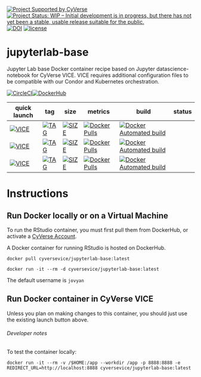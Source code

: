 [![Project Supported by CyVerse](https://img.shields.io/badge/Supported%20by-CyVerse-blue.svg)](https://learning.cyverse.org/projects/vice/en/latest/) [![Project Status: WIP – Initial development is in progress, but there has not yet been a stable, usable release suitable for the public.](https://www.repostatus.org/badges/latest/wip.svg)](https://www.repostatus.org/#wip) [![DOI](https://zenodo.org/badge/DOI/10.5281/zenodo.3246932.svg)](https://doi.org/10.5281/zenodo.3246932) [![license](https://img.shields.io/badge/license-GPLv3-blue.svg)](https://opensource.org/licenses/GPL-3.0)

# jupyterlab-base

Jupyter Lab base Docker container recipe based on Jupyter datascience-notebook for CyVerse VICE. VICE requires additional configuration files to be compatible with our Condor and Kubernetes orchestration.

[![CircleCI](https://circleci.com/gh/cyverse-vice/jupyterlab-base.svg?style=svg)](https://circleci.com/gh/cyverse-vice/jupyterlab-base)[![DockerHub](https://img.shields.io/badge/DockerHub-brightgreen.svg?style=popout&logo=Docker)](https://hub.docker.com/r/cyversevice/jupyterlab-base)


quick launch | tag | size | metrics | build | status |  
------------ | --- | ---- | ------- | ------|--------|
[![VICE](https://img.shields.io/badge/CyVerse-VICE-blue.svg?style=popout&logo=Docker&color=#1488C6)]() | [![TAG](https://images.microbadger.com/badges/version/cyversevice/jupyterlab-base.svg)](https://microbadger.com/images/cyversevice/jupyterlab-base) | [![SIZE](https://images.microbadger.com/badges/image/cyversevice/jupyterlab-base.svg)](https://microbadger.com/images/cyversevice/jupyterlab-base) | [![Docker Pulls](https://img.shields.io/docker/pulls/cyversevice/jupyterlab-base?color=blue&logo=docker&logoColor=white)](https://hub.docker.com/r/cyversevice/jupyterlab-base) | [![Docker Automated build](https://img.shields.io/docker/automated/cyversevice/jupyterlab-base?color=blue&logo=docker&logoColor=white)](https://hub.docker.com/r/cyversevice/jupyterlab-base) 
[![VICE](https://img.shields.io/badge/CyVerse-VICE-blue.svg?style=popout&logo=Docker&color=#1488C6)]() | [![TAG](https://images.microbadger.com/badges/version/cyversevice/jupyterlab-base:1.0.5.svg)](https://microbadger.com/images/cyversevice/jupyterlab-base:1.0.5) | [![SIZE](https://images.microbadger.com/badges/image/cyversevice/jupyterlab-base:1.0.5.svg)](https://microbadger.com/images/cyversevice/jupyterlab-base:1.0.5) | [![Docker Pulls](https://img.shields.io/docker/pulls/cyversevice/jupyterlab-base?color=blue&logo=docker&logoColor=white)](https://hub.docker.com/r/cyversevice/jupyterlab-base) | [![Docker Automated build](https://img.shields.io/docker/automated/cyversevice/jupyterlab-base?color=blue&logo=docker&logoColor=white)](https://hub.docker.com/r/cyversevice/jupyterlab-base) 
[![VICE](https://img.shields.io/badge/CyVerse-VICE-blue.svg?style=popout&logo=Docker&color=#1488C6)]() | [![TAG](https://images.microbadger.com/badges/version/cyversevice/jupyterlab-base:1.0.9.svg)](https://microbadger.com/images/cyversevice/jupyterlab-base:1.0.9) | [![SIZE](https://images.microbadger.com/badges/image/cyversevice/jupyterlab-base:1.0.5.svg)](https://microbadger.com/images/cyversevice/jupyterlab-base:1.0.9) | [![Docker Pulls](https://img.shields.io/docker/pulls/cyversevice/jupyterlab-base?color=blue&logo=docker&logoColor=white)](https://hub.docker.com/r/cyversevice/jupyterlab-base) | [![Docker Automated build](https://img.shields.io/docker/automated/cyversevice/jupyterlab-base?color=blue&logo=docker&logoColor=white)](https://hub.docker.com/r/cyversevice/jupyterlab-base) 

# Instructions

## Run Docker locally or on a Virtual Machine

To run the RStudio container, you must first pull them from DockerHub, or activate a [CyVerse Account](https://user.cyverse.org/services/mine).

A Docker container for running RStudio is hosted on DockerHub.

```
docker pull cyversevice/jupyterlab-base:latest
```

```
docker run -it --rm -d cyversevice/jupyterlab-base:latest
```

The default username is `jovyan`

## Run Docker container in CyVerse VICE

Unless you plan on making changes to this container, you should just use the existing launch button above. 

###### Developer notes

To test the container locally:

```
docker run -it --rm -v /$HOME:/app --workdir /app -p 8888:8888 -e REDIRECT_URL=http://localhost:8888 cyversevice/jupyterlab-base:latest
```
